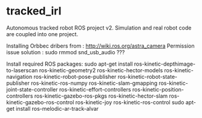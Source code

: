 # tracked_irl


Autonomous tracked robot ROS project v2. 
Simulation and real robot code are coupled into one project.

Installing Orbbec dribers from : http://wiki.ros.org/astra_camera
Permission issue solution : sudo rmmod snd_usb_audio ???

Install required ROS packages:
sudo apt-get install ros-kinetic-depthimage-to-laserscan ros-kinetic-geometry2 ros-kinetic-hector-models ros-kinetic-navigation ros-kinetic-robot-pose-publisher  ros-kinetic-robot-state-publisher ros-kinetic-ros-numpy ros-kinetic-slam-gmapping ros-kinetic-joint-state-controller ros-kinetic-effort-controllers ros-kinetic-position-controllers ros-kinetic-gazebo-ros-pkgs ros-kinetic-hector-slam
ros-kinetic-gazebo-ros-control ros-kinetic-joy ros-kinetic-ros-control sudo apt-get install ros-melodic-ar-track-alvar 

